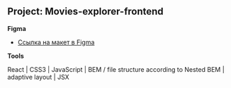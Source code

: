 ## Project: Movies-explorer-frontend

**Figma**

* [Ссылка на макет в Figma](https://disk.yandex.ru/d/FWF3KZLaulJ2GQ)

**Tools**

React | CSS3 | JavaScript | BEM / file structure according to Nested BEM | adaptive layout | JSX